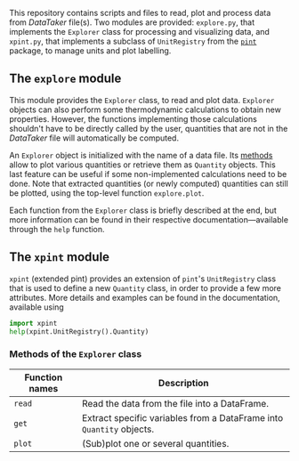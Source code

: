 This repository contains scripts and files to read,
plot and process data from *DataTaker* file(s).
Two modules are provided:
`explore.py`, that implements the `Explorer` class for processing and
visualizing data,
and `xpint.py`, that implements a subclass of `UnitRegistry`
from the [`pint`](https://pint.readthedocs.io) package,
to manage units and plot labelling.

## The `explore` module
This module provides the `Explorer` class, to read and plot data.
`Explorer` objects can also perform some thermodynamic calculations
to obtain new properties.
However, the functions implementing those calculations shouldn't have to
be directly called by the user, quantities that are not in the
*DataTaker* file will automatically be computed.

An `Explorer` object is initialized with the name of a data file.
Its [methods](#methods-of-the-explorer-class) allow to plot various
quantities or retrieve them as `Quantity` objects.
This last feature can be useful if some non-implemented calculations
need to be done.
Note that extracted quantities (or newly computed) quantities can still
be plotted, using the top-level function `explore.plot`.

Each function from the `Explorer` class is briefly described at the end,
but more information can be found in their respective
documentation—available through the `help` function.

## The `xpint` module
`xpint` (extended pint) provides an extension of `pint`'s `UnitRegistry`
class that is used to define a new `Quantity` class,
in order to provide a few more attributes.
More details and examples can be found in the documentation,
available using
```python
import xpint
help(xpint.UnitRegistry().Quantity)
```

### Methods of the `Explorer` class
| Function names  | Description |
| --------------- | ----------- |
| `read`          | Read the data from the file into a DataFrame. |
| `get`           | Extract specific variables from a DataFrame into `Quantity` objects. |
| `plot`          | (Sub)plot one or several quantities. |

